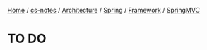 [Home](https://mengxianbin.github.io) /
[cs-notes](https://mengxianbin.github.io/cs-notes/content) /
[Architecture](https://mengxianbin.github.io/cs-notes/content/Architecture) /
[Spring](https://mengxianbin.github.io/cs-notes/content/Architecture/Spring) /
[Framework](https://mengxianbin.github.io/cs-notes/content/Architecture/Spring/Framework) /
[SpringMVC](https://mengxianbin.github.io/cs-notes/content/Architecture/Spring/Framework/SpringMVC)

# TO DO
